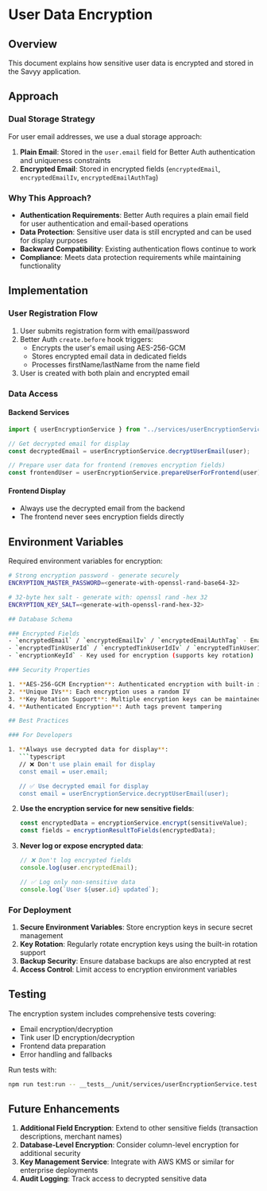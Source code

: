 # User Data Encryption

## Overview

This document explains how sensitive user data is encrypted and stored in the Savyy application.

## Approach

### Dual Storage Strategy

For user email addresses, we use a dual storage approach:

1. **Plain Email**: Stored in the `user.email` field for Better Auth authentication and uniqueness constraints
2. **Encrypted Email**: Stored in encrypted fields (`encryptedEmail`, `encryptedEmailIv`, `encryptedEmailAuthTag`)

### Why This Approach?

- **Authentication Requirements**: Better Auth requires a plain email field for user authentication and email-based operations
- **Data Protection**: Sensitive user data is still encrypted and can be used for display purposes
- **Backward Compatibility**: Existing authentication flows continue to work
- **Compliance**: Meets data protection requirements while maintaining functionality

## Implementation

### User Registration Flow

1. User submits registration form with email/password
2. Better Auth `create.before` hook triggers:
   - Encrypts the user's email using AES-256-GCM
   - Stores encrypted email data in dedicated fields
   - Processes firstName/lastName from the name field
3. User is created with both plain and encrypted email

### Data Access

#### Backend Services

```typescript
import { userEncryptionService } from "../services/userEncryptionService";

// Get decrypted email for display
const decryptedEmail = userEncryptionService.decryptUserEmail(user);

// Prepare user data for frontend (removes encryption fields)
const frontendUser = userEncryptionService.prepareUserForFrontend(user);
```

#### Frontend Display

- Always use the decrypted email from the backend
- The frontend never sees encryption fields directly

## Environment Variables

Required environment variables for encryption:

````bash
# Strong encryption password - generate securely
ENCRYPTION_MASTER_PASSWORD=<generate-with-openssl-rand-base64-32>

# 32-byte hex salt - generate with: openssl rand -hex 32
ENCRYPTION_KEY_SALT=<generate-with-openssl-rand-hex-32>

## Database Schema

### Encrypted Fields
- `encryptedEmail` / `encryptedEmailIv` / `encryptedEmailAuthTag` - Email encryption
- `encryptedTinkUserId` / `encryptedTinkUserIdIv` / `encryptedTinkUserIdAuthTag` - Tink user ID encryption
- `encryptionKeyId` - Key used for encryption (supports key rotation)

### Security Properties

1. **AES-256-GCM Encryption**: Authenticated encryption with built-in integrity checking
2. **Unique IVs**: Each encryption uses a random IV
3. **Key Rotation Support**: Multiple encryption keys can be maintained
4. **Authenticated Encryption**: Auth tags prevent tampering

## Best Practices

### For Developers

1. **Always use decrypted data for display**:
   ```typescript
   // ❌ Don't use plain email for display
   const email = user.email;

   // ✅ Use decrypted email for display
   const email = userEncryptionService.decryptUserEmail(user);
````

2. **Use the encryption service for new sensitive fields**:

   ```typescript
   const encryptedData = encryptionService.encrypt(sensitiveValue);
   const fields = encryptionResultToFields(encryptedData);
   ```

3. **Never log or expose encrypted data**:

   ```typescript
   // ❌ Don't log encrypted fields
   console.log(user.encryptedEmail);

   // ✅ Log only non-sensitive data
   console.log(`User ${user.id} updated`);
   ```

### For Deployment

1. **Secure Environment Variables**: Store encryption keys in secure secret management
2. **Key Rotation**: Regularly rotate encryption keys using the built-in rotation support
3. **Backup Security**: Ensure database backups are also encrypted at rest
4. **Access Control**: Limit access to encryption environment variables

## Testing

The encryption system includes comprehensive tests covering:

- Email encryption/decryption
- Tink user ID encryption/decryption
- Frontend data preparation
- Error handling and fallbacks

Run tests with:

```bash
npm run test:run -- __tests__/unit/services/userEncryptionService.test.ts
```

## Future Enhancements

1. **Additional Field Encryption**: Extend to other sensitive fields (transaction descriptions, merchant names)
2. **Database-Level Encryption**: Consider column-level encryption for additional security
3. **Key Management Service**: Integrate with AWS KMS or similar for enterprise deployments
4. **Audit Logging**: Track access to decrypted sensitive data
